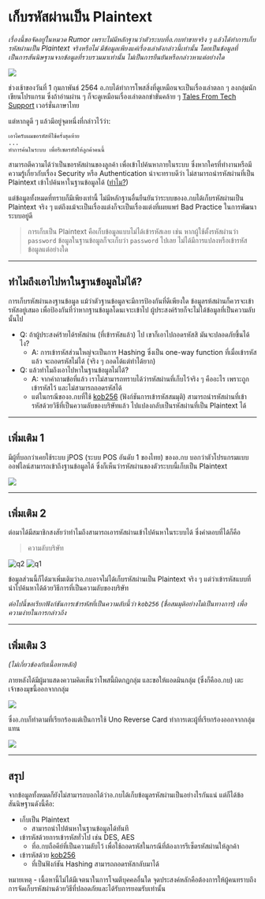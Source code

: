 # เก็บรหัสผ่านเป็น Plaintext

_เรื่องนี้ขอจัดอยู่ในหมวด Rumor เพราะไม่มีหลักฐานว่าตัวระบบที่อ.กบทำขายจริง ๆ แล้วได้ทำการเก็บรหัสผ่านเป็น Plaintext จริงหรือไม่ มีข้อมูลเพียงแค่เรื่องเล่าดังกล่าวนี้เท่านั้น โดยเป็นข้อมูลที่เป็นการสันนิษฐานจากข้อมูลที่รวบรวมมาเท่านั้น ไม่เป็นการยืนยันหรือกล่าวหาแต่อย่างใด_

![](https://user-images.githubusercontent.com/78331701/106409627-8a586e80-6473-11eb-96f2-982d93382eed.png)

ช่วงเช้าของวันที่ 1 กุมภาพันธ์ 2564 อ.กบได้ทำการโพสสิ่งที่ดูเหมือนจะเป็นเรื่องเล่าตลก ๆ ลงกลุ่มนักเขียนโปรแกรม ซึ่งถ้าอ่านผ่าน ๆ ก็จะดูเหมือนเรื่องเล่าตลกขำขันคล้าย ๆ [Tales From Tech Support](https://www.reddit.com/r/talesfromtechsupport/) เวอร์ชั่นภาษาไทย

แต่หากดูดี ๆ แล้วมีอยู่จุดหนี่งที่กล่าวไว้ว่า:

```
เอางี้ครับผมขอรหัสที่ใช้ครั้งสุดท้าย
...
ทำการค้นในระบบ เพื่อรีเซตรหัสให้ลูกค้าคนนี้
```

สามารถตีความได้ว่าเป็นขอรหัสผ่านของลูกค้า เพื่อเข้าไปค้นหาภายในระบบ ซึ่งหากใครที่ทำงานหรือมีความรู้เกี่ยวกับเรื่อง Security หรือ Authentication น่าจะทราบดีว่า ไม่สามารถนำรหัสผ่านที่เป็น Plaintext เข้าไปค้นหาในฐานข้อมูลได้ ([ทำไม?](#ทำไมถึงเอาไปหาในฐานข้อมูลไม่ได้))

แต่ข้อมูลทั้งหมดที่ทราบก็มีเพียงเท่านี้ ไม่มีหลักฐานอื่นยืนยันว่าระบบของอ.กบได้เก็บรหัสผ่านเป็น Plaintext จริง ๆ แต่ถึงแม้จะเป็นเรื่องแต่งก็จะเป็นเรื่องแต่งที่เผยแพร่ Bad Practice ในการพัฒนาระบบอยู่ดี

> การเก็บเป็น Plaintext คือเก็บข้อมูลแบบไม่ได้เข้ารหัสเลย เช่น หากผู้ใช้ตั้งรหัสผ่านว่า `password` ข้อมูลในฐานข้อมูลก็จะเก็บว่า `password` ไปเลย ไม่ได้มีการแปลงหรือเข้ารหัสข้อมูลแต่อย่างใด

---

## ทำไมถึงเอาไปหาในฐานข้อมูลไม่ได้?

การเก็บรหัสผ่านลงฐานข้อมูล แม้ว่าตัวฐานข้อมูลจะมีการป้องกันที่ดีเพียงใด ข้อมูลรห้สผ่านก็ควรจะเข้ารหัสอยู่เสมอ เพื่อป้องกันที่ว่าหากฐานข้อมูลโดนเจาะเข้าไป ผู้ประสงค์ร้ายก็จะไม่ได้ข้อมูลที่เป็นความลับนั้นไป

- Q: ถ้าผู้ประสงค์ร้ายได้รหัสผ่าน (ที่เข้ารหัสแล้ว) ไป เขาก็เอาไปถอดรหัสสิ มันจะปลอดภัยขึ้นได้ไง?
  - A: การเข้ารหัสส่วนใหญ่จะเป็นการ Hashing ซึ่งเป็น one-way function ที่เมื่อเข้ารหัสแล้ว จะถอดรหัสไม่ได้ (จริง ๆ ถอดได้แต่ทำได้ยาก)
- Q: แล้วทำไมถึงเอาไปหาในฐานข้อมูลไม่ได้?
  - A: จากคำถามข้อที่แล้ว เราไม่สามารถทราบได้ว่ารหัสผ่านที่เก็บไว้จริง ๆ คืออะไร เพราะถูกเข้ารหัสไว้ และไม่สามารถถอดรหัสได้
  - แต่ในกรณีของอ.กบที่ใช้ [kob256](#เพิ่มเติม-2) (ฟังก์ชันการเข้ารหัสสมมุติ) สามารถนำรหัสผ่านที่เข้ารหัสด้วยวิธีที่เป็นความลับของบริษัทแล้ว ไปแปลงกลับเป็นรหัสผ่านที่เป็น Plaintext ได้

---

## เพิ่มเติม 1

มีผู้ที่บอกว่าเคยใช้ระบบ jPOS (ระบบ POS อันดับ 1 ของไทย) ของอ.กบ บอกว่าตัวโปรแกรมแบบออฟไลน์สามารถเข้าถึงฐานข้อมูลได้ ซึ่งก็เห็นว่ารหัสผ่านของตัวระบบนี้เก็บเป็น Plaintext

![](https://user-images.githubusercontent.com/78331701/106413763-7e71aa00-647d-11eb-84aa-3b9a8477639b.jpg)

---

## เพิ่มเติม 2

ต่อมาได้มีสมาชิกสงสัยว่าทำไมถึงสามารถเอารหัสผ่านเข้าไปค้นหาในระบบได้ ซึ่งคำตอบที่ได้ก็คือ

> ความลับบริษัท

![q2](https://user-images.githubusercontent.com/78331701/106413285-4a49b980-647c-11eb-8c53-59a785806026.jpg)
![q1](https://user-images.githubusercontent.com/78331701/106413288-4cac1380-647c-11eb-8342-015e58eef82a.jpg)

ข้อมูลส่วนนี้ก็ได้มาเพิ่มเติมว่าอ.กบอาจไม่ได้เก็บรหัสผ่านเป็น Plaintext จริง ๆ แต่ว่าเข้ารหัสแบบที่นำไปค้นหาได้ด้วยวิธีการที่เป็นความลับของบริษัท

*ต่อไปนี้ขอเรียกฟังก์ชันการเข้ารหัสที่เป็นความลับนี้ว่า `kob256` (ชื่อสมมุติอย่างไม่เป็นทางการ) เพื่อความง่ายในการกล่าวถึง*

---

## เพิ่มเติม 3

_(ไม่เกี่ยวข้องกับเนื้อหาหลัก)_

ภายหลังได้มีผู้มาแสดงความคิดเห็นว่าโพสนี้ผิดกฏกลุ่ม และขอให้แอดมินกลุ่ม (ซึ่งก็คืออ.กบ) เตะเจ้าของมุขนี้ออกจากกลุ่ม

![](https://user-images.githubusercontent.com/78331701/106412153-95ae9880-6479-11eb-94ad-10a5ccecf4ed.jpg)

ซึ่งอ.กบก็ทำตามที่เรียกร้องแต่เป็นการใช้ Uno Reverse Card ทำการเตะผู้ที่เรียกร้องออกจากกลุ่มแทน

![](https://user-images.githubusercontent.com/78331701/106423876-d74c3d00-6493-11eb-8627-a79a3fd68132.jpg)

---

## สรุป

จากข้อมูลทั้งหมดก็ยังไม่สามารถบอกได้ว่าอ.กบได้เก็บข้อมูลรหัสผ่านเป็นอย่างไรกันแน่ แต่ก็ได้ข้อสันนิษฐานดังนี้คือ:

- เก็บเป็น Plaintext
  - สามารถนำไปต้นหาในฐานข้อมูลได้ทันที
- เข้ารหัสด้วยการเข้ารหัสทั่วไป เช่น DES, AES
  - ที่อ.กบถือคีย์ที่เป็นความลับไว้ เพื่อใช้ถอดรหัสในกรณีที่ต้องการรีเซ็ตรหัสผ่านให้ลูกค้า
- เข้ารหัสด้วย [kob256](#เพิ่มเติม-2)
  - ที่เป็นฟังก์ชัน Hashing สามารถถอดรหัสกลับมาได้

หมายเหตุ - เนื้อหานี้ไม่ได้มีเจตนาในการโจมตีบุคคลอื่นใด จุดประสงค์หลักคือต้องการให้ผู้คนทราบถึงการจัดเก็บรหัสผ่านด้วยวิธีที่ปลอดภัยและได้รับการยอมรับเท่านั้น

